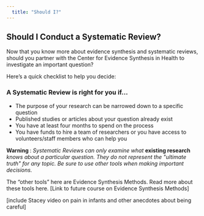 ```yaml
---
  title: "Should I?"
---
```


## Should I Conduct a Systematic Review? 

Now that you know more about evidence synthesis and systematic reviews, should you partner with the Center for Evidence Synthesis in Health to investigate an important question? 

Here’s a quick checklist to help you decide: 

### A Systematic Review is right for you if… 

- The purpose of your research can be narrowed down to a specific question
- Published studies or articles about your question already exist
- You have at least four months to spend on the process
- You have funds to hire a team of researchers or you have access to volunteers/staff members who can help you



<div class="content-box-red">

<b>Warning </b>: <i> Systematic Reviews can only examine what</i> <b>existing research</b> <i>knows about a particular question. They do not represent the "ultimate truth" for any topic. Be sure to use other tools when making important decisions.</i>

</div>
  


The “other tools” here are Evidence Synthesis Methods. Read more about these tools here. [Link to future course on Evidence Synthesis Methods]

[include Stacey video on pain in infants and other anecdotes about being careful]